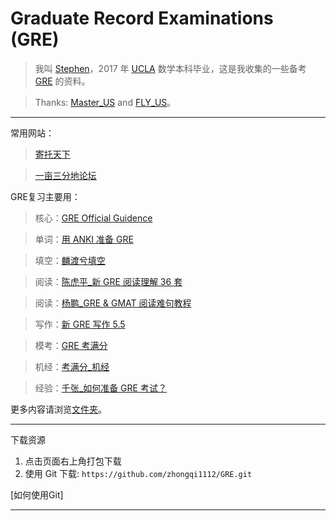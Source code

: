 # Graduate Record Examinations (GRE)

 > 我叫 [Stephen]，2017 年 [UCLA] 数学本科毕业，这是我收集的一些备考 [GRE](https://www.ets.org/gre) 的资料。
 
 > Thanks: [Master_US] and [FLY_US]。

***

常用网站：
  
  > [寄托天下]
  
  > [一亩三分地论坛]

GRE复习主要用：
  
  > 核心：[GRE Official Guidence]
  
  > 单词：[用 ANKI 准备 GRE]
 
  > 填空：[麟渡兮填空]
  
  > 阅读：[陈虎平_新 GRE 阅读理解 36 套]
    
  > 阅读：[杨鹏_GRE & GMAT 阅读难句教程]
  
  > 写作：[新 GRE 写作 5.5]
  
  > 模考：[GRE 考满分]
  
  > 机经：[考满分_机经]
  
  > 经验：[千张_如何准备 GRE 考试？]

 更多内容请浏览[文件夹]。

***

下载资源

1. 点击页面右上角打包下载
2. 使用 Git 下载: `https://github.com/zhongqi1112/GRE.git`

[如何使用Git]

***

[UCLA]: http://www.ucla.edu/
[Stephen]: https://stephenwang.me/
[Master_US]: https://github.com/Maecenas/Master_US/
[FLY_US]: https://github.com/hot13399/FLY_US/

[寄托天下]: http://bbs.gter.net/
[一亩三分地论坛]: http://www.1point3acres.com/

[GRE Official Guidence]: https://github.com/zhongqi1112/GRE/tree/master/GRE%20Guidance/recommended
[用 ANKI 准备 GRE]: https://github.com/zhongqi1112/GRE/tree/master/%E5%8D%95%E8%AF%8D/recommended/ANKI
[麟渡兮填空]: https://github.com/zhongqi1112/GRE/blob/master/%E5%A1%AB%E7%A9%BA/recommended/%E9%BA%9F%E6%B8%A1%E5%85%AE%E5%A1%AB%E7%A9%BA%20(%E6%B0%91%E5%9C%8B103%E5%B9%B412%E6%9C%88%E7%89%88)_%E5%85%A8.pdf
[陈虎平_新 GRE 阅读理解 36 套]: https://github.com/zhongqi1112/GRE/blob/master/%E9%98%85%E8%AF%BB/recommended/%E9%99%88%E8%99%8E%E5%B9%B3_%E6%96%B0GRE%E9%98%85%E8%AF%BB%E7%90%86%E8%A7%A336%E5%A5%97.pdf
[杨鹏_GRE & GMAT 阅读难句教程]: https://github.com/zhongqi1112/GRE/blob/master/%E9%98%85%E8%AF%BB/recommended/%E6%9D%A8%E9%B9%8FGRE%E9%95%BF%E9%9A%BE%E5%8F%A5.doc
[新 GRE 写作 5.5]: https://github.com/zhongqi1112/GRE/blob/master/%E5%86%99%E4%BD%9C/%E6%96%B0GRE%E5%86%99%E4%BD%9C5.5.pdf
[GRE 考满分]: https://gre.kmf.com/
[考满分_机经]: https://github.com/zhongqi1112/GRE/tree/master/%E6%9C%BA%E7%BB%8F/recommended
[千张_如何准备 GRE 考试？]: https://www.zhihu.com/question/19767285/answer/149894118
[文件夹]: https://github.com/zhongqi1112/GRE

[了解如何使用Git]: https://github.com/zhongqi1112/GRE/blob/master/HowToUseGit.md
